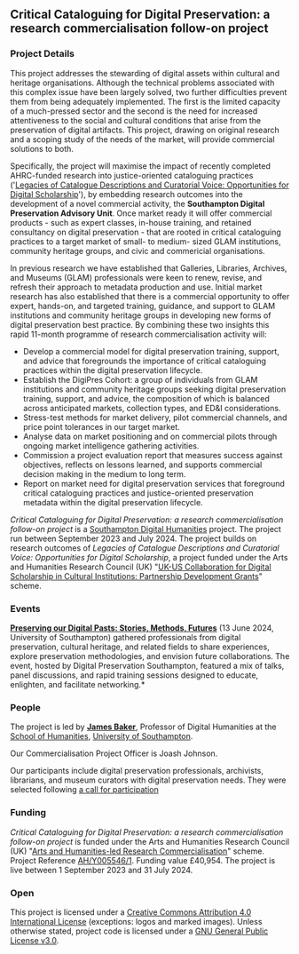 ## Critical Cataloguing for Digital Preservation: a research commercialisation follow-on project

### Project Details

This project addresses the stewarding of digital assets within cultural and heritage organisations. Although the technical problems associated with this complex issue have been largely solved, two further difficulties prevent them from being adequately implemented. The first is the limited capacity of a much-pressed sector and the second is the need for increased attentiveness to the social and cultural conditions that arise from the preservation of digital artifacts. This project, drawing on original research and a scoping study of the needs of the market, will provide commercial solutions to both.

Specifically, the project will maximise the impact of recently completed AHRC-funded research into justice-oriented cataloguing practices ('[Legacies of Catalogue Descriptions and Curatorial Voice: Opportunities for Digital Scholarship](https://cataloguelegacies.github.io/)'), by embedding research outcomes into the development of a novel commercial activity, the **Southampton Digital Preservation Advisory Unit**. Once market ready it will offer commercial products - such as expert classes, in-house training, and retained consultancy on digital preservation - that are rooted in critical cataloguing practices to a target market of small- to medium- sized GLAM institutions, community heritage groups, and civic and commericial organisations.

In previous research we have established that Galleries, Libraries, Archives, and Museums (GLAM) professionals were keen to renew, revise, and refresh their approach to metadata production and use. Initial market research has also established that there is a commercial opportunity to offer expert, hands-on, and targeted training, guidance, and support to GLAM institutions and community heritage groups in developing new forms of digital preservation best practice. By combining these two insights this rapid 11-month programme of research commercialisation activity will:

- Develop a commercial model for digital preservation training, support, and advice that foregrounds the importance of critical cataloguing practices within the digital preservation lifecycle.
- Establish the DigiPres Cohort: a group of individuals from GLAM institutions and community heritage groups seeking digital preservation training, support, and advice, the composition of which is balanced across anticipated markets, collection types, and ED&I considerations.
- Stress-test methods for market delivery, pilot commercial channels, and price point tolerances in our target market.
- Analyse data on market positioning and on commercial pilots through ongoing market intelligence gathering activities.
- Commission a project evaluation report that measures success against objectives, reflects on lessons learned, and supports commercial decision making in the medium to long term.
- Report on market need for digital preservation services that foreground critical cataloguing practices and justice-oriented preservation metadata within the digital preservation lifecycle.

*Critical Cataloguing for Digital Preservation: a research commercialisation follow-on project* is a [Southampton Digital Humanities](https://github.com/Southampton-Digital-Humanities) project. The project run between September 2023 and July 2024. The project builds on research outcomes of *Legacies of Catalogue Descriptions and Curatorial Voice: Opportunities for Digital Scholarship*, a project funded under the Arts and Humanities Research Council (UK) "[UK-US Collaboration for Digital Scholarship in Cultural Institutions: Partnership Development Grants](https://ahrc.ukri.org/funding/apply-for-funding/current-opportunities/uk-us-collaboration-for-digital-scholarship-in-cultural-institutions-partnership-development-grants-opportunity/)" scheme.

### Events

**[Preserving our Digital Pasts: Stories, Methods, Futures](https://critcatdigipres.github.io/2024-06_digipres-event)** (13 June 2024, University of Southampton) gathered professionals from digital preservation, cultural heritage, and related fields to share experiences, explore preservation methodologies, and envision future collaborations. The event, hosted by Digital Preservation Southampton, featured a mix of talks, panel discussions, and rapid training sessions designed to educate, enlighten, and facilitate networking.*

### People

The project is led by **[James Baker](https://www.southampton.ac.uk/people/5yrbp5/doctor-james-baker)**, Professor of Digital Humanities at the [School of Humanities](https://www.southampton.ac.uk/humanities/index.page), [University of Southampton](https://www.southampton.ac.uk/).

Our Commercialisation Project Officer is Joash Johnson.

Our participants include digital preservation professionals, archivists, librarians, and museum curators with digital preservation needs. They were selected following [a call for participation](https://critcatdigipres.github.io/2023-09_cohort-call)

### Funding

*Critical Cataloguing for Digital Preservation: a research commercialisation follow-on project* is funded under the Arts and Humanities Research Council (UK) "[Arts and Humanities-led Research Commercialisation](https://www.ukri.org/opportunity/opportunity-arts-and-humanities-led-research-commercialisation/)" scheme. Project Reference [AH/Y005546/1](https://gtr.ukri.org/projects?ref=AH%2FY005546%2F1). Funding value £40,954. The project is live between 1 September 2023 and 31 July 2024.

### Open

This project is licensed under a [Creative Commons Attribution 4.0 International License](https://creativecommons.org/licenses/by/4.0/) (exceptions: logos and marked images). Unless otherwise stated, project code is licensed under a [GNU General Public License v3.0](https://github.com/CuratorialVoice/code/blob/master/LICENSE).
